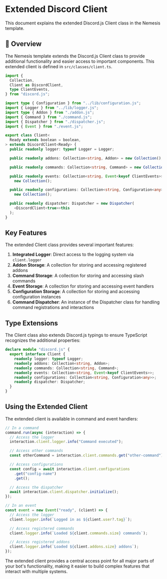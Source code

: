 # Extended Discord Client

This document explains the extended Discord.js Client class in the Nemesis template.

## 🤖 Overview

The Nemesis template extends the Discord.js Client class to provide additional functionality and easier access to important components. This extended client is defined in `src/classes/client.ts`.

```typescript
import {
  Collection,
  Client as DiscordClient,
  type ClientEvents,
} from "discord.js";

import type { Configuration } from "../lib/configuration.js";
import { Logger } from "../lib/logger.js";
import type { Addon } from "./addon.js";
import { Command } from "./command.js";
import { Dispatcher } from "./dispatcher.js";
import { Event } from "./event.js";

export class Client<
  Ready extends boolean = boolean,
> extends DiscordClient<Ready> {
  public readonly logger: typeof Logger = Logger;

  public readonly addons: Collection<string, Addon> = new Collection();

  public readonly commands: Collection<string, Command> = new Collection();

  public readonly events: Collection<string, Event<keyof ClientEvents>> =
    new Collection();

  public readonly configurations: Collection<string, Configuration<any>> =
    new Collection();

  public readonly dispatcher: Dispatcher = new Dispatcher(
    <DiscordClient<true>>this
  );
}
```

## Key Features

The extended Client class provides several important features:

1. **Integrated Logger**: Direct access to the logging system via `client.logger`
2. **Addon Storage**: A collection for storing and accessing registered addons
3. **Command Storage**: A collection for storing and accessing slash commands
4. **Event Storage**: A collection for storing and accessing event handlers
5. **Configuration Storage**: A collection for storing and accessing configuration instances
6. **Command Dispatcher**: An instance of the Dispatcher class for handling command registrations and interactions

## Type Extensions

The Client class also extends Discord.js typings to ensure TypeScript recognizes the additional properties:

```typescript
declare module "discord.js" {
  export interface Client {
    readonly logger: typeof Logger;
    readonly addons: Collection<string, Addon>;
    readonly commands: Collection<string, Command>;
    readonly events: Collection<string, Event<keyof ClientEvents>>;
    readonly configurations: Collection<string, Configuration<any>>;
    readonly dispatcher: Dispatcher;
  }
}
```

## Using the Extended Client

The extended client is available in command and event handlers:

```typescript
// In a command
command.run(async (interaction) => {
  // Access the logger
  interaction.client.logger.info("Command executed");

  // Access other commands
  const otherCommand = interaction.client.commands.get("other-command");

  // Access configurations
  const config = await interaction.client.configurations
    .get("config-name")
    .get();

  // Access the dispatcher
  await interaction.client.dispatcher.initialize();
});

// In an event
const event = new Event("ready", (client) => {
  // Access the logger
  client.logger.info(`Logged in as ${client.user?.tag}`);

  // Access registered commands
  client.logger.info(`Loaded ${client.commands.size} commands`);

  // Access registered addons
  client.logger.info(`Loaded ${client.addons.size} addons`);
});
```

The extended client provides a central access point for all major parts of your bot's functionality, making it easier to build complex features that interact with multiple systems.
